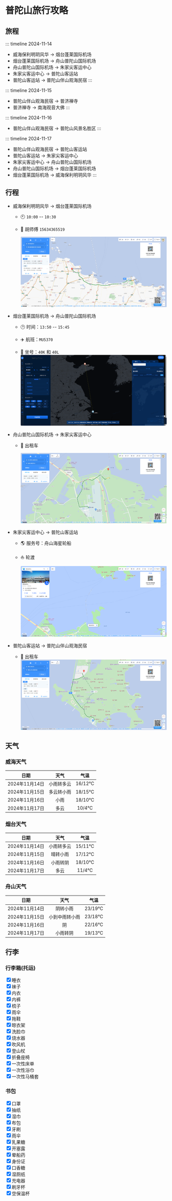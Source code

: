 # 普陀山旅行攻略

## 旅程
::: timeline 2024-11-14
- 威海保利明玥风华 → 烟台蓬莱国际机场
- 烟台蓬莱国际机场 → 舟山普陀山国际机场
- 舟山普陀山国际机场 → 朱家尖客运中心
- 朱家尖客运中心 → 普陀山客运站
- 普陀山客运站 → 普陀山伴山观海民宿
:::

::: timeline 2024-11-15
- 普陀山伴山观海民宿 → 普济禅寺
- 普济禅寺 → 南海观音大佛
:::

::: timeline 2024-11-16
- 普陀山伴山观海民宿 → 普陀山风景名胜区
:::

::: timeline 2024-11-17
- 普陀山伴山观海民宿 → 普陀山客运站
- 普陀山客运站 → 朱家尖客运中心
- 朱家尖客运中心 → 舟山普陀山国际机场
- 舟山普陀山国际机场 → 烟台蓬莱国际机场
- 烟台蓬莱国际机场 → 威海保利明玥风华
:::

## 行程

- 威海保利明玥风华 → 烟台蓬莱国际机场
  
    - 🕙 `10:00` -- `10:30`
      
    - 🚕 胡师傅 `15634365519`
      
        ![b1cc0830c4025b0ff00c98b6e0d0dc9a.png](b1cc0830c4025b0ff00c98b6e0d0dc9a.png)
    
- 烟台蓬莱国际机场 → 舟山普陀山国际机场
  
    - 🕑 时间：`13:50` -- `15:45`
    
    - ✈️ 航班：`MU5370`
    
    - 💺 坐号：`40K` 和 `40L`
      ![0f56ca4eae0608403c7814a929360fb8.png](0f56ca4eae0608403c7814a929360fb8.png)

- 舟山普陀山国际机场 → 朱家尖客运中心
  
    - 🚕 出租车
      
        ![5ced6bc49b65ed0ed84e1ec4e8d07d60.png](5ced6bc49b65ed0ed84e1ec4e8d07d60.png)
    
- 朱家尖客运中心 → 普陀山客运站

    - :earth_americas: 服务号：舟山海星轮船
    - ⛵ 轮渡
      
        ![2f30d8a1647c0059abc175204b854006.png](2f30d8a1647c0059abc175204b854006.png)
    
- 普陀山客运站 → 普陀山伴山观海民宿
  
    - 🚕 出租车![1d1132d65bf39eb4800b278d2320508c.png](1d1132d65bf39eb4800b278d2320508c.png)

## 天气

### 威海天气

|      日期      |    天气    |  气温  |
| :------------: | :--------: | :----: |
| 2024年11月14日 | 小雨转多云 | 16/12℃ |
| 2024年11月15日 | 多云转小雨 | 18/15℃ |
| 2024年11月16日 |    小雨    | 18/10℃ |
| 2024年11月17日 |    多云    | 10/4℃  |

### 烟台天气

|      日期      |    天气    |  气温  |
| :------------: | :--------: | :----: |
| 2024年11月14日 | 小雨转多云 | 15/11℃ |
| 2024年11月15日 |  晴转小雨  | 17/12℃ |
| 2024年11月16日 |  小雨转阴  | 18/10℃ |
| 2024年11月17日 |    多云    | 11/4℃  |

### 舟山天气

|      日期      |      天气      |  气温  |
| :------------: | :------------: | :----: |
| 2024年11月14日 |    阴转小雨    | 23/19℃ |
| 2024年11月15日 | 小到中雨转小雨 | 23/18℃ |
| 2024年11月16日 |       阴       | 22/16℃ |
| 2024年11月17日 |    小雨转阴    | 19/13℃ |

## 行李

### 行李箱(托运)
<input type="checkbox" checked/><label>睡衣</label><br/>
<input type="checkbox" checked/><label>袜子</label><br/>
<input type="checkbox" checked/><label>内衣</label><br/>
<input type="checkbox" checked/><label>内裤</label><br/>
<input type="checkbox" checked/><label>梳子</label><br/>
<input type="checkbox" checked/><label>雨伞</label><br/>
<input type="checkbox" checked/><label>拖鞋</label><br/>
<input type="checkbox" checked/><label>晾衣架</label><br/>
<input type="checkbox" checked/><label>洗脸巾</label><br/>
<input type="checkbox" checked/><label>烧水器</label><br/>
<input type="checkbox" checked/><label>吹风机</label><br/>
<input type="checkbox" checked/><label>登山杖</label><br/>
<input type="checkbox" checked/><label>折叠座椅</label><br/>
<input type="checkbox" checked/><label>一次性床单</label><br/>
<input type="checkbox" checked/><label>一次性浴巾</label><br/>
<input type="checkbox" checked/><label>一次性马桶套</label><br/>

### 书包

<input type="checkbox" checked/><label>口罩</label><br/>
<input type="checkbox" checked/><label>抽纸</label><br/>
<input type="checkbox" checked/><label>湿巾</label><br/>
<input type="checkbox" checked/><label>布包</label><br/>
<input type="checkbox" checked/><label>牙刷</label><br/>
<input type="checkbox" checked/><label>雨伞</label><br/>
<input type="checkbox" checked/><label>乳果糖</label><br/>
<input type="checkbox" checked/><label>开塞露</label><br/>
<input type="checkbox" checked/><label>晕船药</label><br/>
<input type="checkbox" checked/><label>身份证</label><br/>
<input type="checkbox" checked/><label>口香糖</label><br/>
<input type="checkbox" checked/><label>湿厕纸</label><br/>
<input type="checkbox" checked/><label>充电器</label><br/>
<input type="checkbox" checked/><label>刷牙杯</label><br/>
<input type="checkbox" checked/><label>空保温杯</label><br/>
